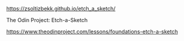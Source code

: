 https://zsoltizbekk.github.io/etch_a_sketch/

The Odin Project: Etch-a-Sketch

https://www.theodinproject.com/lessons/foundations-etch-a-sketch
